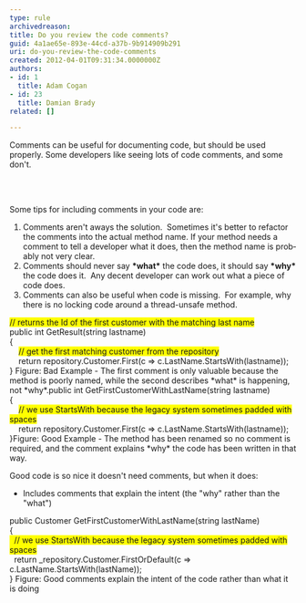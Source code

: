 ```yaml
---
type: rule
archivedreason: 
title: Do you review the code comments?
guid: 4a1ae65e-893e-44cd-a37b-9b914909b291
uri: do-you-review-the-code-comments
created: 2012-04-01T09:31:34.0000000Z
authors:
- id: 1
  title: Adam Cogan
- id: 23
  title: Damian Brady
related: []

---
```



<p>Comments can be useful for documenting code, but should be used properly. Some developers like seeing lots of code comments, and some don't.</p>
<br><excerpt class='endintro'></excerpt><br>
<p><span lang="EN-AU"></span>Some tips for including comments in your code are&#58;</p>
<ol><li><span><span lang="EN-AU">Comments aren't aways the solution.&#160; Sometimes it's better to refactor the comments into the actual method name. If your method needs a comment to tell a developer what it does, then the method name is probably not very clear.</span></span></li>
<li><span><span lang="EN-AU">Comments should never say <strong>*what*</strong> the code does, it should say <strong>*why*</strong> the code does it.&#160; Any decent developer can work out what a piece of code does.</span></span></li>
<li><span><span lang="EN-AU">Comments can also be useful when code is missing.&#160; For example, why there is no locking code around a thread-unsafe method.</span></span></li></ol>
<p><span class="ssw-rteStyle-CodeArea"><span style="background-color&#58;rgb(255, 255, 0);">// returns the Id of the first customer with the matching last name</span><br>public int GetResult(string lastname)<br>&#123;<br>&#160;&#160;&#160; <span style="background-color&#58;rgb(255, 255, 0);">// get the first matching customer from the repository</span><br>&#160;&#160;&#160; return repository.Customer.First(c =&gt; c.LastName.StartsWith(lastname));<br>&#125;</span><span><span lang="EN-AU"></span></span><span class="ssw-rteStyle-FigureBad">&#160;Figure&#58; Bad Example - The first comment is only valuable because the method is poorly named, while the second describes *what* is happening, not *why*.</span><span class="ssw-rteStyle-CodeArea">public int GetFirstCustomerWithLastName(string lastname)<br>&#123;<br>&#160;&#160;&#160; <span style="background-color&#58;rgb(255, 255, 0);">// we use StartsWith because the legacy system sometimes padded with spaces</span><br>&#160;&#160;&#160; return repository.Customer.First(c =&gt; c.LastName.StartsWith(lastname));<br>&#125;</span><span class="ssw-rteStyle-FigureGood">Figure&#58; Good Example - The method has been renamed so no comment is required, and the comment explains *why* the code has been written in that way.</span></p>
<p>Good code is so nice it doesn't need comments, but when it does&#58;</p>
<ul><li>Includes comments that explain the&#160;intent (the &quot;why&quot; rather than the &quot;what&quot;)</li>
</ul>
<span class="ssw-rteStyle-CodeArea">public&#160;Customer GetFirstCustomerWithLastName(string lastName)<br>&#123;<br><span style="background-color&#58;rgb(255, 255, 0);">&#160; // we use StartsWith because the legacy system sometimes padded with spaces</span><br>&#160; return _repository.Customer.FirstOrDefault(c =&gt; c.LastName.StartsWith(lastName));<br>&#125;</span>
<span class="ssw-rteStyle-FigureNormal">Figure&#58; Good comments explain the intent of the code rather than what it is doing</span>


